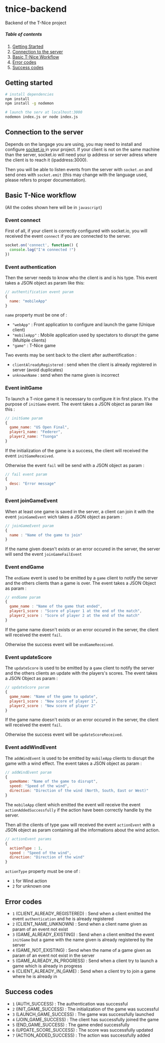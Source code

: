 # tnice-backend

Backend of the T-Nice project

##### Table of contents

1. [Getting Started](#gettingStarted)
2. [Connection to the server](#connectToServer)
3. [Basic T-Nice Workflow](#tNiceWorkflow)
4. [Error codes](#errorCodes)
5. [Success codes](#successCodes)

## Getting started
<a name="gettingStarted"></a>

```bash
# install dependencies
npm install
npm install -g nodemon

# launch the serv at localhost:3000
nodemon index.js or node index.js
```

## Connection to the server
<a name="connectToServer"></a>

Depends on the langage you are using, you may need to install and configure [socket.io ](https://socket.io/) in your project. If your client is not on the same machine than the server, socket.io will need your ip address or server adress where the client is to reach it (ipaddress:3000).

Then you will be able to listen events from the server with `socket.on` and send ones with `socket.emit` (this may change with the language used, please refers to proper documentation).

## Basic T-Nice workflow
<a name="tNiceWorkflow"></a>

(All the codes shown here will be in `javascript`)

### Event connect

First of all, if your client is correctly configured with socket.io, you will received the event 
`connect` if you are connected to the server. 

```js
socket.on('connect', function() {
  console.log("I'm connected !")
})
```

### Event authentication

Then the server needs to know who the client is and is his type. This event takes a JSON object as param like this:

```js
// authentification event param
{
  name: "mobileApp"
}
```

`name` property must be one of : 

* `"webApp"` : Front application to configure and launch the game (Unique client)
* `"mobileApp"` : Mobile application used by spectators to disrupt the game (Multiple clients)
* `"game"` : T-Nice game

Two events may be sent back to the client after authentification : 

* `clientAlreadyRegistered` : send when the client is already registered in server (avoid duplicates)
* `unknownName` : send when the name given is incorrect

### Event initGame

To launch a T-nice game it is necessary to configure it in first place. It's the purpose of `initGame` event. The event takes a JSON object as param like this :

```js
// initGame param
{
  game_name: "US Open Final",
  player1_name: "Federer",
  player2_name: "Tsonga"
}
```

If the initialization of the game is a success, the client will received the event `initGameReceived`.

Otherwise the event `fail` will be send with a JSON object as param :

```js
// fail event param
{
  desc: "Error message"
}
```

### Event joinGameEvent

When at least one game is saved in the server, a client can join it with the event `joinGameEvent` wich takes a JSON object as param :

```js
// joinGameEvent param
{
  name : "Name of the game to join"
}
```

If the name given doesn't exists or an error occured in the server, the server will send the event `joinGameFailEvent`

### Event endGame

The `endGame` event is used to be emitted by a `game` client to notify the server and the others clients than a game is over. The event takes a JSON Object as param : 

```js
// endGame param
{
  game_name : "Name of the game that ended",
  player1_score : "Score of player 1 at the end of the match",
  player2_score : "Score of player 2 at the end of the match"
}
```

If the game name doesn't exists or an error occured in the server, the client will received the event `fail`.

Otherwise the success event will be `endGameReceived`.

### Event updateScore

The `updateScore` is used to be emitted by a `game` client to notify the server and the others clients an update with the players's scores. The event takes a JSON Object as param :

```js
// updateScore param
{
  game_name: "Name of the game to update",
  player1_score : "New score of player 1",
  player2_score : "New score of player 2"
}
```

If the game name doesn't exists or an error occured in the server, the client will received the event `fail`.

Otherwise the success event will be `updateScoreReceived`.

### Event addWindEvent

The `addWindEvent` is used to be emitted by `mobileApp` clients to disrupt the game with a wind effect. The event takes a JSON object as param :

```js
// addWindEvent param
{
  gameName: "Name of the game to disrupt",
  speed: "Speed of the wind",
  direction: "Direction of the wind (North, South, East or West)"
}
```

The `mobileApp` client which emitted the event will receive the event `actionAddedSuccessfully` if the action have been correctly handle by the server.

Then all the clients of type `game` will received the event `actionEvent` with a JSON object as param containing all the informations about the wind action. 

```js
// actionEvent params
{
  actionType : 1,
  speed : "Speed of the wind",
  direction: "Direction of the wind"
}
```

`actionType` property must be one of : 
* `1` for Wind action
* `2` for unknown one



## Error codes
<a name="errorCodes"></a>

* `1` (CLIENT_ALREADY_REGISTERED) : Send when a client emitted the event `authentication` and he is already registered 
* `2` (CLIENT_NAME_UNKNOWN) : Send when a client name given as param of an event not exist
* `3` (GAME_ALREADY_EXISTING) : Send when a client emitted the event `initGame` but a game with the name given is already registered by the server
* `4` (GAME_NOT_EXISTING) : Send when the name of a game given as param of an event not exist in the server
* `5` (GAME_ALREADY_IN_PROGRESS) : Send when a client try to launch a game which is already in progress
* `6` (CLIENT_ALREADY_IN_GAME) : Send when a client try to join a game where he is already in

## Success codes
<a name="successCodes"></a>

* `1` (AUTH_SUCCESS) : The authentication was successful
* `2` (INIT_GAME_SUCCESS) : The initialization of the game was successful
* `3` (LAUNCH_GAME_SUCCESS) : The game was successfully launched
* `4` (JOIN_GAME_SUCCESS) : The client has successfully joined the game
* `5` (END_GAME_SUCCESS) :  The game ended successfully
* `6` (UPDATE_SCORE_SUCCESS) :  The score was successfully updated
* `7` (ACTION_ADDED_SUCCESS) :  The action was successfully added







